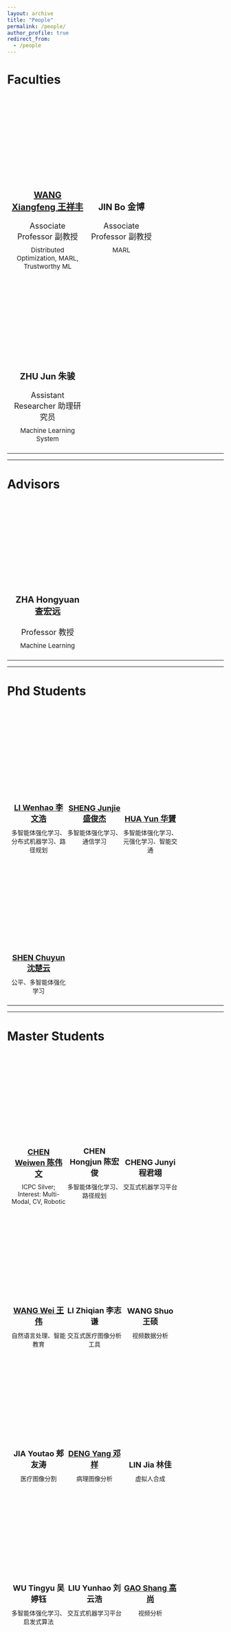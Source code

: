 ```yaml
---
layout: archive
title: "People"
permalink: /people/
author_profile: true
redirect_from:
  - /people
---
```


<style type="text/css">
  .faculties .caption{
    padding-top: 40px;
    font-size: 30px;
    text-align: center;
  }
  .faculties .caption_line{
    width: 300px;
    height: 1px;
    margin: 10px auto 40px auto;
    background: #000;
  }
  .faculties .member_item{
    display: inline-block;
    border-top: 0;
  }
  .faculties .member_item .member_pic_wrapper{
    width: 100%;
    margin: 0 auto;
    padding: 10px;
  }

  .faculties .member_item .member_name{
    font-size: 20px;
    font-weight: bold;
    padding: 10px 0;
    text-align: center;
  }
  .faculties .member_item .member_pos{
    text-align: center;
    padding: 10px 0;
    font-size: 18px;
  }
  .faculties .member_item .member_intro{
    text-align: center;
    font-size: 15px;
  }
  .faculties .member_item .member_pic{
    width: 100%;
    height: 200px;
  }
  #zhahongyuan{
    background: url(../images/people/zhahongyuan.png);
    background-size: contain;
    background-repeat: no-repeat;
    background-position: center;
  }
  #wangxiangfeng{
    background: url(../images/people/wangxiangfeng.jpg);
    background-size: contain;
    background-repeat: no-repeat;
    background-position: center;
  }
  #zhujun-c{
    background: url(../images/people/zhujun-c.png);
    background-size: contain;
    background-repeat: no-repeat;
    background-position: center;
  }
  #jinbo{
    background: url(../images/people/jinbo.png);
    background-size: contain;
    background-repeat: no-repeat;
    background-position: center;
  }
  .col {
    width: 33.3%;
    font-size: 0;
  }

</style>

# Faculties

<div class="faculties contrainer">
  <div class="row">
    <div class="member_item col">
      <div class="member_pic_wrapper">
        <div class="member_pic" id="wangxiangfeng"></div>
        <div class="member_name"><a href="https://mail-ecnu.cn/people/wangxiangfeng">WANG Xiangfeng 王祥丰</a> </div>
        <div class="member_pos">Associate Professor 副教授 </div>
        <div class="member_intro">Distributed Optimization, MARL, Trustworthy ML</div>
      </div>
    </div>
    <div class="member_item col">
      <div class="member_pic_wrapper">
        <div class="member_pic" id="jinbo"></div>
        <div class="member_name">JIN Bo 金博 </div>
        <div class="member_pos">Associate Professor 副教授 </div>
        <div class="member_intro">MARL</div>
      </div>
    </div>
    <div class="member_item col">
      <div class="member_pic_wrapper">
        <div class="member_pic" id="zhujun-c"></div>
        <div class="member_name">ZHU Jun 朱骏 </div>
        <div class="member_pos">Assistant Researcher 助理研究员 </div>
        <div class="member_intro">Machine Learning System</div>
      </div>
    </div>
  </div>
</div>

---
---

# Advisors

<div class="faculties contrainer">
  <div class="row">
    <div class="member_item col">
      <div class="member_pic_wrapper">
        <div class="member_pic" id="zhahongyuan"></div>
        <div class="member_name">ZHA Hongyuan 查宏远 </div>
        <div class="member_pos">Professor 教授 </div>
        <div class="member_intro">Machine Learning</div>
      </div>
    </div>
  </div>
</div>

---
---

# Phd Students

<style type="text/css">
  .students .member_item{
    display: inline-block;
    width: 25%;
  }
  .students .member_item .member_pic_wrapper{
    width: 100%;
    margin: 0 auto;
    padding: 10px;
  }
  .students .member_item .member_pic_wrapper .member_name{
    font-size: 18px;
    padding: 10px 0;
    text-align: center;
    font-weight:bold;
  }
  .students .member_item .member_pic_wrapper .member_intro{
    text-align: center;
    font-size: 14px;

  }
  .students .member_item .member_pic{
    width: 100%;
    height: 200px;
  }
  .member_intro{
    overflow:hidden;
    text-overflow:ellipsis;
    display:-webkit-box;
    -webkit-line:2;
    -webkit-box-orient:vertical;
  }
  #liwenhao{
    background: url(../images/people/students/liwenhao.png);
    background-size: contain;
    background-repeat: no-repeat;
    background-position: center;
  }
  #shengjunjie{
    background: url(../images/people/students/shengjunjie.jpg);
    background-size: contain;
    background-repeat: no-repeat;
    background-position: center;
  }
  #huayun{
    background: url(../images/people/students/huayun.jpg);
    background-size: contain;
    background-repeat: no-repeat;
    background-position: center;
  }
  #shenchuyun{
    background: url(../images/people/students/shenchuyun.jpg);
    background-size: contain;
    background-repeat: no-repeat;
    background-position: center;
  }
</style>

<div class="students">
  <div class="member_item col_quarter" >
    <div class="member_pic_wrapper" >
      <div class="member_pic" id="liwenhao"></div>
      <div class="member_name" ><a href="https://www.zhihu.com/people/lee-40-50-50/posts">LI Wenhao 李文浩 </a></div>
      <div class="member_intro" >多智能体强化学习、分布式机器学习、路径规划</div>
    </div>
  </div>
  <div class="member_item col_quarter" >
    <div class="member_pic_wrapper" >
      <div class="member_pic" id="shengjunjie"></div>
      <div class="member_name" ><a href="https://www.yuque.com/jarvis-awajg">SHENG Junjie 盛俊杰 </a></div>
      <div class="member_intro" >多智能体强化学习、通信学习</div>
    </div>
  </div>
  <div class="member_item col_quarter" >
    <div class="member_pic_wrapper" >
      <div class="member_pic" id="huayun"></div>
      <div class="member_name" ><a href="https://www.zhihu.com/people/yun-hua-38">HUA Yun 华贇 </a></div>
      <div class="member_intro" >多智能体强化学习、元强化学习、智能交通</div>
    </div>
  </div>
  <div class="member_item col_quarter" >
    <div class="member_pic_wrapper" >
      <div class="member_pic" id="shenchuyun"></div>
      <div class="member_name" ><a href="https://chuyun-shen.github.io/">SHEN Chuyun 沈楚云 </a></div>
      <div class="member_intro">公平、多智能体强化学习</div>
    </div>
  </div>

</div>

---
---

# Master Students

<style>
  #wangjunjie{
    background: url(../images/people/students/wangjunjie.png);
    background-size: contain;
    background-repeat: no-repeat;
    background-position: center;
  }
  #huyiqiu{
    background: url(../images/people/students/huyiqiu.jpg);
    background-size: contain;
    background-repeat: no-repeat;
    background-position: center;
  }
  #xiangwangtao{
    background: url(../images/people/students/xiangwangtao.jpg);
    background-size: contain;
    background-repeat: no-repeat;
    background-position: center;
  }
  #wuqian{
    background: url(../images/people/students/wuqian.png);
    background-size: contain;
    background-repeat: no-repeat;
    background-position: center;
  }
  #zhangzhikai{
    background: url(../images/people/students/zhangzhikai.jpg);
    background-size: contain;
    background-repeat: no-repeat;
    background-position: center;
  }
  #xuqisen{
    background: url(../images/people/students/xuqisen.png);
    background-size: contain;
    background-repeat: no-repeat;
    background-position: center;
  }
  #chengweiwen{
    background: url(../images/people/students/chengweiwen.png);
    background-size: contain;
    background-repeat: no-repeat;
    background-position: center;
  }
  #chenhongjun{
    background: url(../images/people/students/chenhongjun.jpg);
    background-size: contain;
    background-repeat: no-repeat;
    background-position: center;
  }
  #chengjunyi{
    background: url(../images/people/students/chengjunyi.jpg);
    background-size: contain;
    background-repeat: no-repeat;
    background-position: center;
  }
  #wangwei{
    background: url(../images/people/students/wangwei.jpg);
    background-size: contain;
    background-repeat: no-repeat;
    background-position: center;
  }
   #liziqian{
    background: url(../images/people/students/liziqian.jpg);
    background-size: contain;
    background-repeat: no-repeat;
    background-position: center;
  }
  #wangsuo{
    background: url(../images/people/students/wangsuo.png);
    background-size: contain;
    background-repeat: no-repeat;
    background-position: center;
  }
  #jiayoutao{
    background: url(../images/people/students/jiayoutao.jpg);
    background-size: contain;
    background-repeat: no-repeat;
    background-position: center;
  }
  #dengyang{
    background: url(../images/people/students/dengyang.jpg);
    background-size: contain;
    background-repeat: no-repeat;
    background-position: center;
  }
  #linjia{
    background: url(../images/people/students/lingjia.png);
    background-size: contain;
    background-repeat: no-repeat;
    background-position: center;
  }
  #wutingyu{
    background: url(../images/people/students/wutingyu.jpg);
    background-size: contain;
    background-repeat: no-repeat;
    background-position: center;
  }
  #liuyunhao{
    background: url(../images/people/students/liuyunhao.png);
    background-size: contain;
    background-repeat: no-repeat;
    background-position: center;
  }
  #caishengliang{
    background: url(../images/people/students/caishengliang.png);
    background-size: contain;
    background-repeat: no-repeat;
    background-position: center;
  }
  #yangmoyi{
    background: url(../images/people/students/yangmoyi.png);
    background-size: contain;
    background-repeat: no-repeat;
    background-position: center;
  }
  #gaoshang{
    background: url(../images/people/students/gaoshang.png);
    background-size: contain;
    background-repeat: no-repeat;
    background-position: center;
  }
  #dingluxin{
    background: url(../images/people/students/dingluxin.png);
    background-size: contain;
    background-repeat: no-repeat;
    background-position: center;
  }
  #xiongfeng{
    background: url(../images/people/students/xiongfeng.jpg);
    background-size: contain;
    background-repeat: no-repeat;
    background-position: center;
  }
  #wangziyang{
    background: url(../images/people/students/wangziyang.jpg);
    background-size: contain;
    background-repeat: no-repeat;
    background-position: center;
  }
  #chenrui{
    background: url(../images/people/students/chenrui.jpg);
    background-size: contain;
    background-repeat: no-repeat;
    background-position: center;
  }
  #huangda{
    background: url(../images/people/students/huangda.jpg);
    background-size: contain;
    background-repeat: no-repeat;
    background-position: center;
  }
  #xiajunyang{
    background: url(../images/people/students/xiajunyang.jpg);
    background-size: contain;
    background-repeat: no-repeat;
    background-position: center;
  }

  #cuihaochuan{
  background: url(../images/people/students/cuihaochuan.png);
    background-size: contain;
    background-repeat: no-repeat;
    background-position: center;
  }
  #zhouminghui{
    background: url(../images/people/students/zhouminghui.png);
    background-size: contain;
    background-repeat: no-repeat;
    background-position: center;
  }
  #chenhaoqing{
    background: url(../images/people/students/chenhaoqing.png);
    background-size: contain;
    background-repeat: no-repeat;
    background-position: center;
  }

</style>


<div class="students">
  <div class="member_item" >
    <div class="member_pic_wrapper" >
      <div class="member_pic" id="chengweiwen"></div>
      <div class="member_name"><a href="https://cww97.cn/">CHEN Weiwen 陈伟文</a></div>
      <div class="member_intro" >ICPC Silver; Interest: Multi-Modal, CV, Robotic</div>
    </div>
  </div>
  <div class="member_item" >
    <div class="member_pic_wrapper" >
      <div class="member_pic" id="chenhongjun"></div>
      <div class="member_name">CHEN Hongjun 陈宏俊</div>
      <div class="member_intro" >多智能体强化学习、路径规划</div>
    </div>
  </div>
  <div class="member_item" >
    <div class="member_pic_wrapper" >
      <div class="member_pic" id="chengjunyi"></div>
      <div class="member_name">CHENG Junyi 程君翊</div>
      <div class="member_intro" >交互式机器学习平台</div>
    </div>
  </div>
  <div class="member_item" >
    <div class="member_pic_wrapper" >
      <div class="member_pic" id="wangwei"></div>
      <div class="member_name"><a href="https://wdevin.github.io">WANG Wei 王伟</a></div>
      <div class="member_intro" >自然语言处理、智能教育</div>
    </div>
  </div>
  <div class="member_item" >
    <div class="member_pic_wrapper" >
      <div class="member_pic" id="liziqian"></div>
      <div class="member_name">LI Zhiqian 李志谦</div>
      <div class="member_intro" >交互式医疗图像分析工具</div>
    </div>
  </div>
  <div class="member_item" >
    <div class="member_pic_wrapper" >
      <div class="member_pic" id="wangsuo"></div>
      <div class="member_name">WANG Shuo 王硕</div>
      <div class="member_intro" >视频数据分析</div>
    </div>
  </div>
  <div class="member_item" >
    <div class="member_pic_wrapper" >
      <div class="member_pic" id="jiayoutao"></div>
      <div class="member_name">JIA Youtao 郏友涛</div>
      <div class="member_intro" >医疗图像分割</div>
    </div>
  </div>
  <div class="member_item" >
    <div class="member_pic_wrapper" >
      <div class="member_pic" id="dengyang"></div>
      <div class="member_name"><a href="https://github.com/consolexinhun">DENG Yang 邓样</a></div>
      <div class="member_intro" >病理图像分析</div>
    </div>
  </div>
  <div class="member_item" >
    <div class="member_pic_wrapper" >
      <div class="member_pic" id="linjia"></div>
      <div class="member_name">LIN Jia 林佳</div>
      <div class="member_intro" >虚拟人合成</div>
    </div>
  </div>
  <div class="member_item" >
    <div class="member_pic_wrapper" >
      <div class="member_pic" id="wutingyu"></div>
      <div class="member_name">WU Tingyu 吴婷钰</div>
      <div class="member_intro" >多智能体强化学习、启发式算法</div>
    </div>
  </div>
  <div class="member_item" >
    <div class="member_pic_wrapper" >
      <div class="member_pic" id="liuyunhao"></div>
      <div class="member_name">LIU Yunhao 刘云浩</div>
      <div class="member_intro" >交互式机器学习平台</div>
    </div>
  </div>
    <div class="member_item" >
    <div class="member_pic_wrapper" >
      <div class="member_pic" id="gaoshang"></div>
      <div class="member_name" ><a href="https://github.com/Felix2048">GAO Shang 高尚</a></div>
      <div class="member_intro" >视频分析</div>
    </div>
  </div>
  <div class="member_item" >
    <div class="member_pic_wrapper" >
      <div class="member_pic" id="caishengliang"></div>
      <div class="member_name"><a href="https://cubercsl.cn/">CAI Shengliang 蔡盛梁</a></div>
      <div class="member_intro" >ICPC 2020 World Finalist</div>
    </div>
  </div>
  <div class="member_item" >
    <div class="member_pic_wrapper" >
      <div class="member_pic" id="yangmoyi"></div>
      <div class="member_name">YANG Moyi 杨默艺</div>
      <div class="member_intro" >最优传输、智能交通</div>
    </div>
  </div>

  <div class="member_item" >
    <div class="member_pic_wrapper" >
      <div class="member_pic" id="dingluxin"></div>
      <div class="member_name">DING Luxin 丁鹿新</div>
      <div class="member_intro" >交互式机器学习平台</div>
    </div>
  </div>

  <div class="member_item" >
    <div class="member_pic_wrapper" >
      <div class="member_pic" id="xiongfeng"></div>
      <div class="member_name">XIONG Feng 熊枫</div>
      <div class="member_intro" >医疗图像分析</div>
    </div>
  </div>
  <div class="member_item" >
    <div class="member_pic_wrapper" >
      <div class="member_pic" id="wangziyang"></div>
      <div class="member_name">WANG Ziyang 王子阳</div>
      <div class="member_intro" >视频分析</div>
    </div>
  </div>
  <div class="member_item" >
    <div class="member_pic_wrapper" >
      <div class="member_pic" id="chenrui"></div>
      <div class="member_name">CHEN Rui 陈瑞</div>
      <div class="member_intro" >医疗图像分析</div>
    </div>
  </div>
  <div class="member_item" >
    <div class="member_pic_wrapper" >
      <div class="member_pic" id="huangda"></div>
      <div class="member_name">HUANG Da 黄达</div>
      <div class="member_intro" >群体智能</div>
    </div>
  </div>
  <div class="member_item" >
    <div class="member_pic_wrapper" >
      <div class="member_pic" id="xiajunyang"></div>
      <div class="member_name">XIA Junyang 夏浚洋</div>
      <div class="member_intro" >视频分析</div>
    </div>
  </div>

  <div class="member_item" >
    <div class="member_pic_wrapper" >
      <div class="member_pic" id="cuihaochuan"></div>
      <div class="member_name">CUI Haochuan 崔昊川</div>
      <div class="member_intro" >强化学习、Sim2Real</div>
    </div>
  </div>

  <div class="member_item" >
    <div class="member_pic_wrapper" >
      <div class="member_pic" id="zhouminghui"></div>
      <div class="member_name">ZHOU Minghui 周明慧</div>
      <div class="member_intro" >医疗图像分析</div>
    </div>
  </div>

  <div class="member_item" >
    <div class="member_pic_wrapper" >
      <div class="member_pic" id="chenhaoqing"></div>
      <div class="member_name">CHEN Haoqing 陈昊晴</div>
      <div class="member_intro" >医疗图像分析</div>
    </div>
  </div>



</div>

---
---

# Alumni
<div class="students">
  <div class="member_item" >
    <div class="member_pic_wrapper" >
      <div class="member_name" >WANG Junjie 王俊杰</div>
      <div class="member_intro" >2021，蚂蚁集团</div>
    </div>
  </div>
  <div class="member_item">
    <div class="member_pic_wrapper" >
      <div class="member_name" ><a href="https://www.zhihu.com/people/46b1617a700a162f890500da919f31eb">HU Yiqiu 胡亦秋</a></div>
      <div class="member_intro">2021，华为云</div>
    </div>
  </div>
  <div class="member_item" >
    <div class="member_pic_wrapper" >
      <div class="member_name"><a href="https://www.jianshu.com/u/4296af232d02">WU Qian 吴倩</a></div>
      <div class="member_intro" >2021，上海市公安局</div>
    </div>
  </div>
  <div class="member_item" >
    <div class="member_pic_wrapper" >
      <div class="member_name" >XU Qisen 徐琪森</div>
      <div class="member_intro">2021，蚂蚁集团</div>
    </div>
  </div>
  <div class="member_item" >
    <div class="member_pic_wrapper" >
      <div class="member_name" >XIANG Wangtao 向王涛</div>
      <div class="member_intro" >2021，字节跳动</div>
    </div>
  </div>
  <div class="member_item" >
    <div class="member_pic_wrapper" >
      <div class="member_name">ZHANG Zhikai 张致恺</div>
      <div class="member_intro" >2021，合合科技</div>
    </div>
  </div>
  <div class="member_item" >
    <div class="member_pic_wrapper" >
      <div class="member_name" >CAI Jinghui 蔡璟辉</div>
      <div class="member_intro" >2020，拼多多</div>
    </div>
  </div>
  <div class="member_item" >
    <div class="member_pic_wrapper" >
      <div class="member_name" >LI Xin 李鑫</div>
      <div class="member_intro" >2020，小红书</div>
    </div>
  </div>
  <div class="member_item" >
    <div class="member_pic_wrapper" >
      <div class="member_name" >LI Heng 李衡</div>
      <div class="member_intro" >2020, 旷视科技</div>
    </div>
  </div>
  <div class="member_item"  >
    <div class="member_pic_wrapper" >
      <div class="member_name" >ZHANG Juan 张娟</div>
      <div class="member_intro">2019, 卡斯柯</div>
    </div>
  </div>
  <div class="member_item" >
    <div class="member_pic_wrapper" >
      <div class="member_name">ZHANG Wenjie 张文杰</div>
      <div class="member_intro" >2018, 腾讯</div>
    </div>
  </div>

</div>
